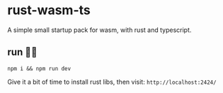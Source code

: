 # rust-wasm-ts

A simple small startup pack for wasm, with rust and typescript.


## run 🏃‍♂️

```
npm i && npm run dev
```

Give it a bit of time to install rust libs, then visit: `http://localhost:2424/`